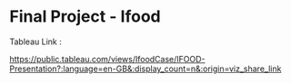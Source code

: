 # Final Project - Ifood 

Tableau Link : 
 
https://public.tableau.com/views/IfoodCase/IFOOD-Presentation?:language=en-GB&:display_count=n&:origin=viz_share_link
